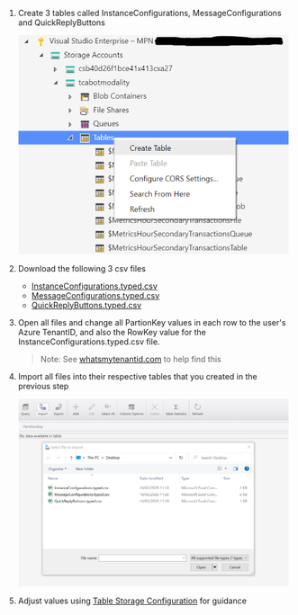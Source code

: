 1. Create 3 tables called InstanceConfigurations, MessageConfigurations and QuickReplyButtons

   ![New Table](images/newTable.png)

1. Download the following 3 csv files

   * [InstanceConfigurations.typed.csv](http://docs.modalitysoftware.com/TeamsChatAssist/images/InstanceConfigurations.typed.csv)
   * [MessageConfigurations.typed.csv](http://docs.modalitysoftware.com/TeamsChatAssist/images/MessageConfigurations.typed.csv)
   * [QuickReplyButtons.typed.csv](http://docs.modalitysoftware.com/TeamsChatAssist/images/QuickReplyButtons.typed.csv)

1. Open all files and change all PartionKey values in each row to the user's Azure TenantID, and also the RowKey value for the InstanceConfigurations.typed.csv file.

   > Note: See [whatsmytenantid.com](https://www.whatismytenantid.com/) to help find this

1. Import all files into their respective tables that you created in the previous step

   ![Table Import](images/TableImport2.png)
   
1. Adjust values using [Table Storage Configuration](TableStorageConfiguration.md) for guidance
